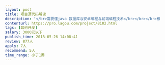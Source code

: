 ```yaml
---                
layout: post       
title: 项目源代码解读           
description: '</br>需要懂java 数据库与安卓编程与前端编程技术</br></br></br>根据要求解读给出的程序源码</br></br>标识出各个模块的功能。连接。</br>'     
contenturl: https://pro.lagou.com/project/8102.html      
tags: [其他开发]            
salary: 3000元以下          
publish_time: 2018-05-26 14:08:41         
review: 877人                   
apply: 7人                   
recommend: 5人                   
time_range: 小于1周              
---                 
```

